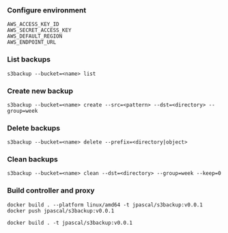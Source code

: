 ### Configure environment
```shell
AWS_ACCESS_KEY_ID
AWS_SECRET_ACCESS_KEY
AWS_DEFAULT_REGION
AWS_ENDPOINT_URL
```

### List backups

```shell
s3backup --bucket=<name> list 
```

### Create new backup

```shell
s3backup --bucket=<name> create --src=<pattern> --dst=<directory> --group=week 
```

### Delete backups

```shell
s3backup --bucket=<name> delete --prefix=<directory|object>
```

### Clean backups

```shell
s3backup --bucket=<name> clean --dst=<directory> --group=week --keep=0
```

### Build controller and proxy
```shell
docker build . --platform linux/amd64 -t jpascal/s3backup:v0.0.1
docker push jpascal/s3backup:v0.0.1
```
```shell
docker build . -t jpascal/s3backup:v0.0.1
```
